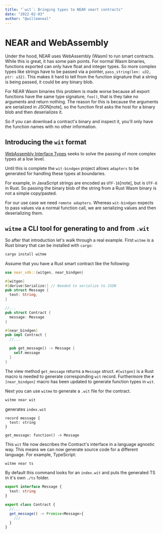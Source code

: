 ```yaml
---
title: "`wit`: Bringing types to NEAR smart contracts"
date: "2022-02-03"
author: "@willemneal"
---
```


# NEAR and WebAssembly

Under the hood, NEAR uses WebAssembly (Wasm) to run smart contracts. While this is
great, it has some pain points. For normal Wasm binaries, functions exported can
only have float and integer types. So more complex types like strings have to be
passed via a pointer, `pass_string(len: u32, ptr: u32)`. This makes it hard to
tell from the function signature that a string is being passed, it could be
any binary blob.

For NEAR Wasm binaries this problem is made worse because all export functions have the same
type signature, `foo()`, that is they take no arguments and return nothing. The reason
for this is because the arguments are serialized in JSON[note], so the function first
asks the host for a binary blob and then deserializes it.

So if you can download a contract's binary and inspect it, you'll only have the function names
with no other information.

## Introducing the `wit` format

[WebAssembly Interface Types]() seeks to solve the passing of more complex types at a low level.

Until this is complete the `wit-bindgen` project allows `adapters` to be generated for handling
these types at boundaries.

For example, in JavaScript strings are encoded as `UTF-16`[note], but is `UTF-8` in Rust. So
passing the binary blob of the string from a Rust Wasm binary is not a simple copy/pasted.

For our use case we need `remote adapters`.  Whereas `wit-bindgen` expects to pass values
via a normal function call, we are serializing values and then deserializing them.

## `witme` a CLI tool for generating to and from `.wit`

So after that introduction let's walk through a real example. First `witme` is a Rust binary that can be installed with `cargo`:

```bash
cargo install witme
```

Assume that you have a Rust smart contract like the following:

```rust
use near_sdk::{witgen, near_bindgen}

#[witgen]
#[derive(Serialize)] // Needed to serialize to JSON
pub struct Message {
  text: String,
}

//...
pub struct Contract {
  message: Message
}

#[near_bindgen]
pub impl Contract {
  //...

  pub get_message() -> Message {
    self.message
  }
}

```

The view method `get_message` returns a `Message` struct. `#[witgen]` is a Rust macro is needed to generate corresponding `wit` record. Furthermore the `#[near_bindgen]` macro has been updated to generate function types in `wit`.

Next you can use `witme` to generate a `.wit` file for the contract.

```bash
witme near wit
```

generates `index.wit`

```wit
record message {
  text: string
}

get_message: function() -> Message
```

This `wit` file now describes the Contract's interface in a language agnostic way. This means we can now generate source code for a different language.  For example, TypeScript:

```bash
witme near ts
```

By default this command looks for an `index.wit` and puts the generated TS in it's own `./ts` folder.


```typescript
export interface Message {
  text: string
}

export class Contract {
  //...
  get_message() -> Promise<Message>{
    ///
  }
}

```
